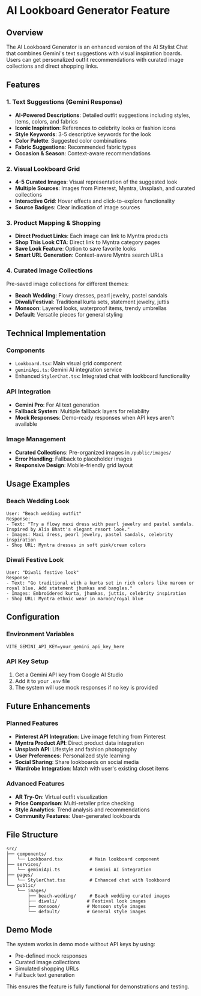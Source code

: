 # AI Lookboard Generator Feature

## Overview
The AI Lookboard Generator is an enhanced version of the AI Stylist Chat that combines Gemini's text suggestions with visual inspiration boards. Users can get personalized outfit recommendations with curated image collections and direct shopping links.

## Features

### 1. Text Suggestions (Gemini Response)
- **AI-Powered Descriptions**: Detailed outfit suggestions including styles, items, colors, and fabrics
- **Iconic Inspiration**: References to celebrity looks or fashion icons
- **Style Keywords**: 3-5 descriptive keywords for the look
- **Color Palette**: Suggested color combinations
- **Fabric Suggestions**: Recommended fabric types
- **Occasion & Season**: Context-aware recommendations

### 2. Visual Lookboard Grid
- **4-5 Curated Images**: Visual representation of the suggested look
- **Multiple Sources**: Images from Pinterest, Myntra, Unsplash, and curated collections
- **Interactive Grid**: Hover effects and click-to-explore functionality
- **Source Badges**: Clear indication of image sources

### 3. Product Mapping & Shopping
- **Direct Product Links**: Each image can link to Myntra products
- **Shop This Look CTA**: Direct link to Myntra category pages
- **Save Look Feature**: Option to save favorite looks
- **Smart URL Generation**: Context-aware Myntra search URLs

### 4. Curated Image Collections
Pre-saved image collections for different themes:
- **Beach Wedding**: Flowy dresses, pearl jewelry, pastel sandals
- **Diwali/Festival**: Traditional kurta sets, statement jewelry, juttis
- **Monsoon**: Layered looks, waterproof items, trendy umbrellas
- **Default**: Versatile pieces for general styling

## Technical Implementation

### Components
- `Lookboard.tsx`: Main visual grid component
- `geminiApi.ts`: Gemini AI integration service
- Enhanced `StylerChat.tsx`: Integrated chat with lookboard functionality

### API Integration
- **Gemini Pro**: For AI text generation
- **Fallback System**: Multiple fallback layers for reliability
- **Mock Responses**: Demo-ready responses when API keys aren't available

### Image Management
- **Curated Collections**: Pre-organized images in `/public/images/`
- **Error Handling**: Fallback to placeholder images
- **Responsive Design**: Mobile-friendly grid layout

## Usage Examples

### Beach Wedding Look
```
User: "Beach wedding outfit"
Response: 
- Text: "Try a flowy maxi dress with pearl jewelry and pastel sandals. Inspired by Alia Bhatt's elegant resort look."
- Images: Maxi dress, pearl jewelry, pastel sandals, celebrity inspiration
- Shop URL: Myntra dresses in soft pink/cream colors
```

### Diwali Festive Look
```
User: "Diwali festive look"
Response:
- Text: "Go traditional with a kurta set in rich colors like maroon or royal blue. Add statement jhumkas and bangles."
- Images: Embroidered kurta, jhumkas, juttis, celebrity inspiration
- Shop URL: Myntra ethnic wear in maroon/royal blue
```

## Configuration

### Environment Variables
```env
VITE_GEMINI_API_KEY=your_gemini_api_key_here
```

### API Key Setup
1. Get a Gemini API key from Google AI Studio
2. Add it to your `.env` file
3. The system will use mock responses if no key is provided

## Future Enhancements

### Planned Features
- **Pinterest API Integration**: Live image fetching from Pinterest
- **Myntra Product API**: Direct product data integration
- **Unsplash API**: Lifestyle and fashion photography
- **User Preferences**: Personalized style learning
- **Social Sharing**: Share lookboards on social media
- **Wardrobe Integration**: Match with user's existing closet items

### Advanced Features
- **AR Try-On**: Virtual outfit visualization
- **Price Comparison**: Multi-retailer price checking
- **Style Analytics**: Trend analysis and recommendations
- **Community Features**: User-generated lookboards

## File Structure
```
src/
├── components/
│   └── Lookboard.tsx          # Main lookboard component
├── services/
│   └── geminiApi.ts           # Gemini AI integration
├── pages/
│   └── StylerChat.tsx         # Enhanced chat with lookboard
└── public/
    └── images/
        ├── beach-wedding/     # Beach wedding curated images
        ├── diwali/           # Festival look images
        ├── monsoon/          # Monsoon style images
        └── default/          # General style images
```

## Demo Mode
The system works in demo mode without API keys by using:
- Pre-defined mock responses
- Curated image collections
- Simulated shopping URLs
- Fallback text generation

This ensures the feature is fully functional for demonstrations and testing.
